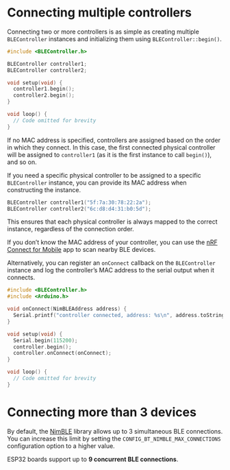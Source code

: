 # Connecting multiple controllers

Connecting two or more controllers is as simple as creating multiple `BLEController` instances and initializing them
using `BLEController::begin()`.

```cpp
#include <BLEController.h>

BLEController controller1;
BLEController controller2;

void setup(void) {
  controller1.begin();
  controller2.begin();
}

void loop() {
  // Code omitted for brevity
}
```

If no MAC address is specified, controllers are assigned based on the order in which they connect.
In this case, the first connected physical controller will be assigned to `controller1` (as it is the first instance to
call `begin()`), and so on.

If you need a specific physical controller to be assigned to a specific `BLEController` instance, you can provide its
MAC address when constructing the instance.

```cpp
BLEController controller1("5f:7a:30:78:22:2a");
BLEController controller2("6c:d8:d4:31:b0:5d");
```

This ensures that each physical controller is always mapped to the correct instance, regardless of the connection order.

If you don’t know the MAC address of your controller, you can use
the [nRF Connect for Mobile](https://www.nordicsemi.com/Products/Development-tools/nRF-Connect-for-mobile) app to scan
nearby BLE devices. 

Alternatively, you can register an `onConnect` callback on the `BLEController` instance and log the
controller’s MAC address to the serial output when it connects.

```cpp
#include <BLEController.h>
#include <Arduino.h>

void onConnect(NimBLEAddress address) {
  Serial.printf("controller connected, address: %s\n", address.toString().c_str());
}

void setup(void) {
  Serial.begin(115200);
  controller.begin();
  controller.onConnect(onConnect);
}

void loop() {
  // Code omitted for brevity
}
```

# Connecting more than 3 devices

By default, the [NimBLE](https://github.com/h2zero/NimBLE-Arduino) library allows up to 3 simultaneous BLE connections.
You can increase this limit by setting the `CONFIG_BT_NIMBLE_MAX_CONNECTIONS` configuration option to a higher value.

ESP32 boards support up to **9 concurrent BLE connections**.
